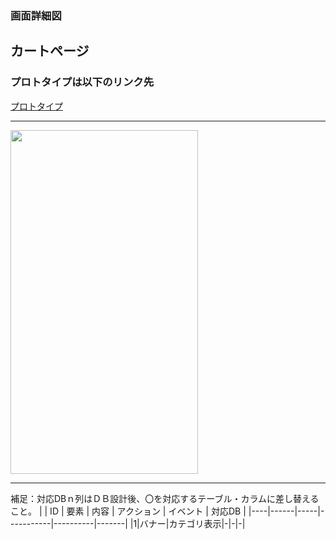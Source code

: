 ### 画面詳細図
## カートページ
### プロトタイプは以下のリンク先
[プロトタイプ](file:///C:/Users/%E7%9F%B3%E7%94%B0%E3%80%80%E5%A5%A8/OneDrive/%E7%94%BB%E5%83%8F/%E3%82%B9%E3%82%AF%E3%83%AA%E3%83%BC%E3%83%B3%E3%82%B7%E3%83%A7%E3%83%83%E3%83%88/kart.png)
*****
<img src="" width="300" height="550">

*****
補足：対応DBｎ列はＤＢ設計後、〇を対応するテーブル・カラムに差し替えること。
|
| ID | 要素 | 内容 | アクション | イベント | 対応DB |
|----|------|-----|-----------|----------|-------|
|1|バナー|カテゴリ表示|-|-|-|
